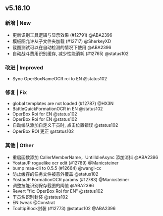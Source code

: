 ## v5.16.10

### 新增 | New

* 更新识别工具逻辑与显示效果 (#12791) @ABA2396
* 模板图允许从子文件夹加载 (#12717) @SherkeyXD
* 截图测试可以在自动检测的情况下使用 @ABA2396
* 自动战斗费用识别缓存, 减少性能消耗 (#12765) @status102

### 改进 | Improved

* Sync OperBoxNameOCR roi to EN @status102

### 修复 | Fix

* global templates are not loaded (#12787) @HX3N
* BattleQuickFormationOCR in EN @status102
* OperBox Roi for EN @status102
* OperBox Roi for EN @status102
* 自动编队添加自定义干员时, 点击位置错误 @status102
* OperBox ROI 更正 @status102

### 其他 | Other

* 重启函数添加 CallerMemberName，UntilIdleAsync 添加消抖 @ABA2396
* YostarJP roguelike ocr edit (#12789) @Manicsteiner
* bump maa-cli to 0.5.5 (#12664) @wangl-cc
* 防止缓存的任务文件被意外覆盖 @status102
* YostarJP FormationOCR params (#12783) @Manicsteiner
* 调整技能识别保存截图的阈值 @ABA2396
* Revert "fix: OperBox Roi for EN" @status102
* 干员名识别封装 @status102
* EN tweak @Constrat
* TooltipBlock封装 (#12773) @status102 @ABA2396
